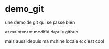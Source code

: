 # demo_git
une demo de git qui se passe bien



et maintenant modifié depuis github

mais aussi depuis ma mchine locale et c'est cool

